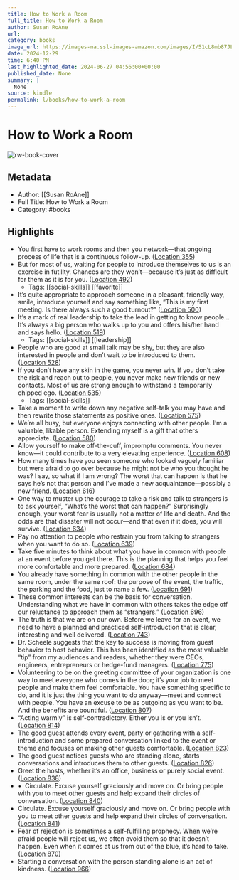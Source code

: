 ```yaml
---
title: How to Work a Room
full_title: How to Work a Room
author: Susan RoAne
url: 
category: books
image_url: https://images-na.ssl-images-amazon.com/images/I/51cL8mb87JL._SL200_.jpg
date: 2024-12-29
time: 6:40 PM
last_highlighted_date: 2024-06-27 04:56:00+00:00
published_date: None
summary: |
  None
source: kindle
permalink: l/books/how-to-work-a-room
---
```

# How to Work a Room

![rw-book-cover](https://images-na.ssl-images-amazon.com/images/I/51cL8mb87JL._SL200_.jpg)

## Metadata
- Author: [[Susan RoAne]]
- Full Title: How to Work a Room
- Category: #books

## Highlights
- You first have to work rooms and then you network—that ongoing process of life that is a continuous follow-up. ([Location 355](https://readwise.io/to_kindle?action=open&asin=B00DB3D99C&location=355))
- But for most of us, waiting for people to introduce themselves to us is an exercise in futility. Chances are they won’t—because it’s just as difficult for them as it is for you. ([Location 492](https://readwise.io/to_kindle?action=open&asin=B00DB3D99C&location=492))
    - Tags: [[social-skills]] [[favorite]] 
- It’s quite appropriate to approach someone in a pleasant, friendly way, smile, introduce yourself and say something like, “This is my first meeting. Is there always such a good turnout?” ([Location 500](https://readwise.io/to_kindle?action=open&asin=B00DB3D99C&location=500))
- It’s a mark of real leadership to take the lead in getting to know people... It’s always a big person who walks up to you and offers his/her hand and says hello. ([Location 519](https://readwise.io/to_kindle?action=open&asin=B00DB3D99C&location=519))
    - Tags: [[social-skills]] [[leadership]] 
- People who are good at small talk may be shy, but they are also interested in people and don’t wait to be introduced to them. ([Location 528](https://readwise.io/to_kindle?action=open&asin=B00DB3D99C&location=528))
- If you don’t have any skin in the game, you never win. If you don’t take the risk and reach out to people, you never make new friends or new contacts. Most of us are strong enough to withstand a temporarily chipped ego. ([Location 535](https://readwise.io/to_kindle?action=open&asin=B00DB3D99C&location=535))
    - Tags: [[social-skills]] 
- Take a moment to write down any negative self-talk you may have and then rewrite those statements as positive ones. ([Location 575](https://readwise.io/to_kindle?action=open&asin=B00DB3D99C&location=575))
- We’re all busy, but everyone enjoys connecting with other people. I’m a valuable, likable person. Extending myself is a gift that others appreciate. ([Location 580](https://readwise.io/to_kindle?action=open&asin=B00DB3D99C&location=580))
- Allow yourself to make off-the-cuff, impromptu comments. You never know—it could contribute to a very elevating experience. ([Location 608](https://readwise.io/to_kindle?action=open&asin=B00DB3D99C&location=608))
- How many times have you seen someone who looked vaguely familiar but were afraid to go over because he might not be who you thought he was? I say, so what if I am wrong? The worst that can happen is that he says he’s not that person and I’ve made a new acquaintance—possibly a new friend. ([Location 616](https://readwise.io/to_kindle?action=open&asin=B00DB3D99C&location=616))
- One way to muster up the courage to take a risk and talk to strangers is to ask yourself, “What’s the worst that can happen?” Surprisingly enough, your worst fear is usually not a matter of life and death. And the odds are that disaster will not occur—and that even if it does, you will survive. ([Location 634](https://readwise.io/to_kindle?action=open&asin=B00DB3D99C&location=634))
- Pay no attention to people who restrain you from talking to strangers when you want to do so. ([Location 639](https://readwise.io/to_kindle?action=open&asin=B00DB3D99C&location=639))
- Take five minutes to think about what you have in common with people at an event before you get there. This is the planning that helps you feel more comfortable and more prepared. ([Location 684](https://readwise.io/to_kindle?action=open&asin=B00DB3D99C&location=684))
- You already have something in common with the other people in the same room, under the same roof: the purpose of the event, the traffic, the parking and the food, just to name a few. ([Location 691](https://readwise.io/to_kindle?action=open&asin=B00DB3D99C&location=691))
- These common interests can be the basis for conversation. Understanding what we have in common with others takes the edge off our reluctance to approach them as “strangers.” ([Location 696](https://readwise.io/to_kindle?action=open&asin=B00DB3D99C&location=696))
- The truth is that we are on our own. Before we leave for an event, we need to have a planned and practiced self-introduction that is clear, interesting and well delivered. ([Location 743](https://readwise.io/to_kindle?action=open&asin=B00DB3D99C&location=743))
- Dr. Scheele suggests that the key to success is moving from guest behavior to host behavior. This has been identified as the most valuable “tip” from my audiences and readers, whether they were CEOs, engineers, entrepreneurs or hedge-fund managers. ([Location 775](https://readwise.io/to_kindle?action=open&asin=B00DB3D99C&location=775))
- Volunteering to be on the greeting committee of your organization is one way to meet everyone who comes in the door; it’s your job to meet people and make them feel comfortable. You have something specific to do, and it is just the thing you want to do anyway—meet and connect with people. You have an excuse to be as outgoing as you want to be. And the benefits are bountiful. ([Location 807](https://readwise.io/to_kindle?action=open&asin=B00DB3D99C&location=807))
- “Acting warmly” is self-contradictory. Either you is or you isn’t. ([Location 814](https://readwise.io/to_kindle?action=open&asin=B00DB3D99C&location=814))
- The good guest attends every event, party or gathering with a self-introduction and some prepared conversation linked to the event or theme and focuses on making other guests comfortable. ([Location 823](https://readwise.io/to_kindle?action=open&asin=B00DB3D99C&location=823))
- The good guest notices guests who are standing alone, starts conversations and introduces them to other guests. ([Location 826](https://readwise.io/to_kindle?action=open&asin=B00DB3D99C&location=826))
- Greet the hosts, whether it’s an office, business or purely social event. ([Location 838](https://readwise.io/to_kindle?action=open&asin=B00DB3D99C&location=838))
- •  Circulate. Excuse yourself graciously and move on. Or bring people with you to meet other guests and help expand their circles of conversation. ([Location 840](https://readwise.io/to_kindle?action=open&asin=B00DB3D99C&location=840))
- Circulate. Excuse yourself graciously and move on. Or bring people with you to meet other guests and help expand their circles of conversation. ([Location 841](https://readwise.io/to_kindle?action=open&asin=B00DB3D99C&location=841))
- Fear of rejection is sometimes a self-fulfilling prophecy. When we’re afraid people will reject us, we often avoid them so that it doesn’t happen. Even when it comes at us from out of the blue, it’s hard to take. ([Location 870](https://readwise.io/to_kindle?action=open&asin=B00DB3D99C&location=870))
- Starting a conversation with the person standing alone is an act of kindness. ([Location 966](https://readwise.io/to_kindle?action=open&asin=B00DB3D99C&location=966))


